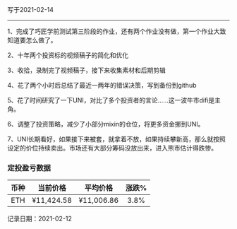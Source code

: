 写于2021-02-14

-----
1、完成了巧匠学前测试第三阶段的作业，还有两个作业没有做，第一个作业大致知道要怎么做了。

2、十年两个投资标的视频稿子的简化和优化

3、收拾，录制完了视频稿子，接下来收集素材和后期剪辑

4、花了两个小时后总结了最近一两年的错误决策，写到备份到github

5、花了时间研究了一下UNI，对比了多个投资者的言论……这一波牛市difi是主角。

6、调整了投资策略，减少了小部分mixin的仓位，将更多资金挪到UNI。

7、UNI长期看好，如果接下来被套，就拿着不放，如果持续攀新高，那么就按照设定的价位持续卖出。市场还有大部分筹码没放出来，进入熊市估计得跌惨。
 
### 定投盈亏数据

| 币种 | 当前价格 | 平均价格 |  涨跌%  |  
| :--: | :----------: | :----------: | :-----: |
| ETH  |  ¥11,424.58 |   ¥11,006.86  | 3.8% |

记录日期：2021-02-12
